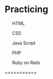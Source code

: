 <h1> Practicing </h1>
<ul> HTML </ul>
<ul> CSS </ul>
<ul> Java Script </ul>
<ul> PHP </ul>
<ul> Ruby on Rails </ul>

<p> 
<font size = "10" face = "arial" color  = "red"
Still focusing on HTML </p>
</font>
===========